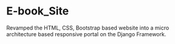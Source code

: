 # E-book_Site
Revamped the HTML, CSS, Bootstrap based website into a micro architecture based responsive portal on the Django Framework.
